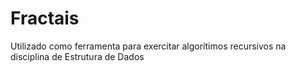 # Fractais
Utilizado como ferramenta para exercitar algorítimos recursivos na disciplina de Estrutura de Dados